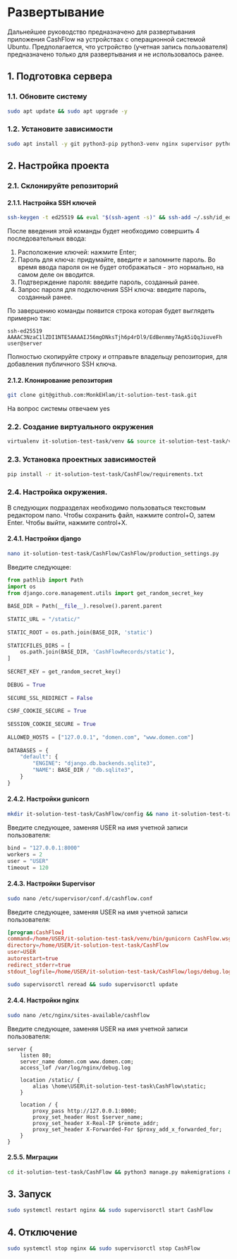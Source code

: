 # Развертывание 
Дальнейшее руководство предназначено для развертывания приложения CashFlow на устройствах с операционной системой Ubuntu. Предполагается, что устройство (учетная запись пользователя) предназначено только для развертывания и не использовалось ранее.

## 1. Подготовка сервера
### 1.1. Обновите систему
```bash
sudo apt update && sudo apt upgrade -y
```

### 1.2. Установите зависимости 
```bash
sudo apt install -y git python3-pip python3-venv nginx supervisor python3-virtualenv
```
## 2. Настройка проекта
### 2.1. Склонируйте репозиторий
#### 2.1.1. Настройка SSH ключей
```bash
ssh-keygen -t ed25519 && eval "$(ssh-agent -s)" && ssh-add ~/.ssh/id_ed25519 && cat ~/.ssh/id_ed25519.pub 
```
После введения этой команды будет необходимо совершить 4 последовательных ввода:
1. Расположение ключей: нажмите Enter;
2. Пароль для ключа: придумайте, введите и запомните пароль. Во время ввода пароля он не будет отображаться - это нормально, на самом деле он вводится.
3. Подтверждение пароля: введите пароль, созданный ранее.
4. Запрос пароля для подключения SSH ключа: введите пароль, созданный ранее.

По завершению команды появится строка которая будет выглядеть примерно так:
```
ssh-ed25519 AAAAC3NzaC1lZDI1NTE5AAAAIJ56mgDNksTjh6p4rDl9/EdBenmmy7AgA5iQqJiuveFh user@server
```
Полностью скопируйте строку и отправьте владельцу репозитория, для добавления публичного SSH ключа.

#### 2.1.2. Клонирование репозитория
```bash
git clone git@github.com:MonkEHlam/it-solution-test-task.git
```
На вопрос системы отвечаем yes

### 2.2. Создание виртуального окружения
```bash
virtualenv it-solution-test-task/venv && source it-solution-test-task/venv/bin/activate
```
### 2.3. Установка проектных зависимостей
```bash
pip install -r it-solution-test-task/CashFlow/requirements.txt
```

### 2.4. Настройка окружения.
В следующих подразделах необходимо пользоваться текстовым редактором nano. Чтобы сохранить файл, нажмите control+O, затем Enter. Чтобы выйти, нажмите control+X.
#### 2.4.1. Настройки django
```bash
nano it-solution-test-task/CashFlow/CashFlow/production_settings.py
```

Введите следующее:
```python
from pathlib import Path  
import os  
from django.core.management.utils import get_random_secret_key  
  
BASE_DIR = Path(__file__).resolve().parent.parent  
  
STATIC_URL = "/static/"  
  
STATIC_ROOT = os.path.join(BASE_DIR, 'static')  
  
STATICFILES_DIRS = [  
    os.path.join(BASE_DIR, 'CashFlowRecords/static'),  
]  
  
SECRET_KEY = get_random_secret_key()  
  
DEBUG = True  
  
SECURE_SSL_REDIRECT = False  
  
CSRF_COOKIE_SECURE = True  
  
SESSION_COOKIE_SECURE = True  
  
ALLOWED_HOSTS = ["127.0.0.1", "domen.com", "www.domen.com"]  
  
DATABASES = {  
    "default": {  
        "ENGINE": "django.db.backends.sqlite3",  
        "NAME": BASE_DIR / "db.sqlite3",  
    }  
}
```
#### 2.4.2. Настройки gunicorn
```bash
mkdir it-solution-test-task/CashFlow/config && nano it-solution-test-task/CashFlow/config/gunicorn.conf.py
```

Введите следующее, заменяя USER на имя учетной записи пользователя:
```python
bind = "127.0.0.1:8000"  
workers = 2  
user = "USER"  
timeout = 120
```
#### 2.4.3. Настройки Supervisor
```bash
sudo nano /etc/supervisor/conf.d/cashflow.conf
```

Введите следующее, заменяя USER на имя учетной записи пользователя:
```conf
[program:CashFlow]  
command=/home/USER/it-solution-test-task/venv/bin/gunicorn CashFlow.wsgi:application -c /home/USER/it-solution-test-task/CashFlow/config/gunicorn.conf.py  
directory=/home/USER/it-solution-test-task/CashFlow  
user=USER  
autorestart=true  
redirect_stderr=true  
stdout_logfile=/home/USER/it-solution-test-task/CashFlow/logs/debug.log
```

```bash
sudo supervisorctl reread && sudo supervisorctl update
```

#### 2.4.4. Настройки nginx

```bash
sudo nano /etc/nginx/sites-available/cashflow
```

Введите следующее, заменяя USER на имя учетной записи пользователя:
```
server {
    listen 80;
    server_name domen.com www.domen.com;
    access_lof /var/log/nginx/debug.log

    location /static/ {
        alias \home\USER\it-solution-test-task\CashFlow\static;
    }

    location / {
        proxy_pass http://127.0.0.1:8000;
        proxy_set_header Host $server_name;
        proxy_set_header X-Real-IP $remote_addr;
        proxy_set_header X-Forwarded-For $proxy_add_x_forwarded_for;
    }
}
```

#### 2.5.5. Миграции

```bash
cd it-solution-test-task/CashFlow && python3 manage.py makemigrations && python3 manage.py migrate
```

## 3. Запуск
```bash 
sudo systemctl restart nginx && sudo supervisorctl start CashFlow
```

## 4. Отключение
```bash
sudo systemctl stop nginx && sudo supervisorctl stop CashFlow
```